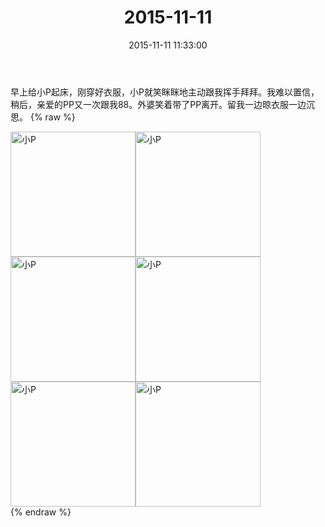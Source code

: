 ﻿---
title: "2015-11-11"
date: 2015-11-11 11:33:00
tags:
categories: 妈妈
---
早上给小P起床，刚穿好衣服，小P就笑眯眯地主动跟我挥手拜拜。我难以置信，稍后，亲爱的PP又一次跟我88。外婆笑着带了PP离开。留我一边晾衣服一边沉思。
{% raw %}
<div style="width:500 px">
<div style="float:left; width:100 px"><img src="/images/微信图片_20171011165424.jpg" width="200" alt="小P"></div>
<div style="float:left; width:100 px"><img src="/images/微信图片_20171011165438.jpg" width="200" alt="小P"></div>
<div style="float:left; width:100 px"><img src="/images/微信图片_20171011165447.jpg" width="200" alt="小P"></div>
<div style="float:left; width:100 px"><img src="/images/微信图片_20171011165459.jpg" width="200" alt="小P"></div>
<div style="float:left; width:100 px"><img src="/images/微信图片_20171011165507.jpg" width="200" alt="小P"></div>
<div style="float:left; width:100 px"><img src="/images/微信图片_20171011165528.jpg" width="200" alt="小P"></div>
<div style="clear:both"></div>
</div>
{% endraw %}